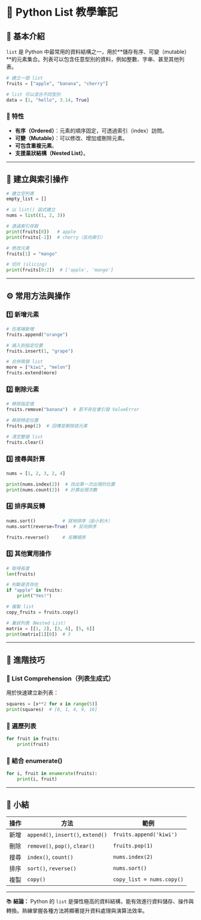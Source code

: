 # 🐍 Python List 教學筆記

## 📘 基本介紹

`list` 是 Python 中最常用的資料結構之一，用於**儲存有序、可變（mutable）**的元素集合。列表可以包含任意型別的資料，例如整數、字串、甚至其他列表。

```python
# 建立一個 list
fruits = ["apple", "banana", "cherry"]

# list 可以混合不同型別
data = [1, "hello", 3.14, True]
```

### 🔹 特性

* **有序（Ordered）**：元素的順序固定，可透過索引（index）訪問。
* **可變（Mutable）**：可以修改、增加或刪除元素。
* **可包含重複元素**。
* **支援巢狀結構（Nested List）**。

---

## 📍 建立與索引操作

```python
# 建立空列表
empty_list = []

# 以 list() 函式建立
nums = list((1, 2, 3))

# 透過索引存取
print(fruits[0])   # apple
print(fruits[-1])  # cherry（反向索引）

# 修改元素
fruits[1] = "mango"

# 切片 (slicing)
print(fruits[0:2])  # ['apple', 'mango']
```

---

## ⚙️ 常用方法與操作

### 1️⃣ 新增元素

```python
# 在尾端新增
fruits.append("orange")

# 插入到指定位置
fruits.insert(1, "grape")

# 合併兩個 list
more = ["kiwi", "melon"]
fruits.extend(more)
```

### 2️⃣ 刪除元素

```python
# 移除指定值
fruits.remove("banana")  # 若不存在會引發 ValueError

# 移除特定位置
fruits.pop(2)  # 回傳並刪除該元素

# 清空整個 list
fruits.clear()
```

### 3️⃣ 搜尋與計算

```python
nums = [1, 2, 3, 2, 4]

print(nums.index(2))  # 找出第一次出現的位置
print(nums.count(2))  # 計算出現次數
```

### 4️⃣ 排序與反轉

```python
nums.sort()          # 就地排序（由小到大）
nums.sort(reverse=True)  # 反向排序

fruits.reverse()     # 反轉順序
```

### 5️⃣ 其他實用操作

```python
# 取得長度
len(fruits)

# 判斷是否存在
if "apple" in fruits:
    print("Yes!")

# 複製 list
copy_fruits = fruits.copy()

# 巢狀列表（Nested List）
matrix = [[1, 2], [3, 4], [5, 6]]
print(matrix[1][0])  # 3
```

---

## 🧠 進階技巧

### 🔸 List Comprehension（列表生成式）

用於快速建立新列表：

```python
squares = [x**2 for x in range(5)]
print(squares)  # [0, 1, 4, 9, 16]
```

### 🔸 遍歷列表

```python
for fruit in fruits:
    print(fruit)
```

### 🔸 結合 enumerate()

```python
for i, fruit in enumerate(fruits):
    print(i, fruit)
```

---

## 🧩 小結

| 操作 | 方法                                 | 範例                        |
| -- | ---------------------------------- | ------------------------- |
| 新增 | `append()`, `insert()`, `extend()` | `fruits.append('kiwi')`   |
| 刪除 | `remove()`, `pop()`, `clear()`     | `fruits.pop(1)`           |
| 搜尋 | `index()`, `count()`               | `nums.index(2)`           |
| 排序 | `sort()`, `reverse()`              | `nums.sort()`             |
| 複製 | `copy()`                           | `copy_list = nums.copy()` |

---

📚 **結論：**
Python 的 `list` 是彈性極高的資料結構，能有效進行資料儲存、操作與轉換。熟練掌握各種方法將顯著提升資料處理與演算法效率。
